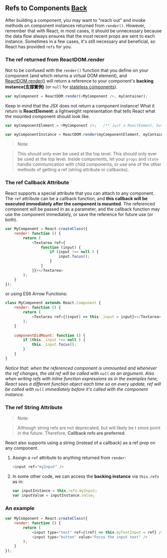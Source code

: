 ## Refs to Components [Back](./../react.md)

After building a component, you may want to "reach out" and invoke methods on component instances returned from `render()`. However, remember that with React, in most cases, it should be unnecessary because the data flow always ensures that the most recent props are sent to each instance. Sometimes in a few cases, it's still necessary and beneficial, so React has provided `refs` for you.

### The ref returned from ReactDOM.render

Not to be confused with the `render()` function that you define on your component (and which returns a virtual DOM element), and [ReactDOM.render()](https://facebook.github.io/react/docs/top-level-api.html#reactdom.render) will return a reference to your component's **backing instance(支撐實例)** (or `null` for [stateless components](https://facebook.github.io/react/docs/reusable-components.html#stateless-functions)).

```js
var myComponent = ReactDOM.render(<MyComponent />, myContainer);
```

Keep in mind that the JSX does not return a component instance! What it return is **ReactElement**: a lightweight representation that tells React what the mounted component should look like.

```js
var myComponentElement = <MyComponent />;   /** Just a ReactEement, but not an instance */

var myComponentInstance = ReactDOM.render(myComponentElement, myContainer);
```

> Note:

> This should only ever be used at the top level. This should only ever be used at the top level. Inside components, let your `props` and `state` handle communication with child components, or use one of the other methods of getting a ref (string attribute or callbacks).

### The ref **Callback** Attribute

React supports a special attribute that you can attach to any component. The `ref` attribute can be a callback function, and **this callback will be executed immediately after the component is mounted**. The referenced component will be passed in as a parameter, and the callback function may use the component immediately, or save the reference for future use (or both).

```js
var MyComponent = React.createClass({
    render: function () {
        return (
            <Textarea ref={
                function (input) {
                    if (input !== null ) {
                        input.focus();
                    }
                }
            }}></Textarea>
        );
    }
});
```

or using ES6 Arrow Functions:

```js
class MyComponent extends React.Component {
    render: function () {
        return (
            <Textarea ref={(input) => this._input = input}></Textarea>
        );
    }
    
    componentDidMount: function () {
        if (this._input !== null ) {
            this._input.focus();
        }
    }
}
```

*Notice that: when the referenced component is unmounted and whenever the ref changes, the old ref will be called with `null` as an argument. Also when writing refs with inline function expressions as in the examples here, React sees a different function object each time so on every update, ref will be called with `null` immediately before it's called with the component instance.*

### The ref **String** Attribute

> Note:

> Although string refs are not deprecated, but will likely be t smoe point in the future. Therefore, **Callback refs are preferred**.
 
React also supports using a string (instead of a callback) as a ref prop on any component.

1. Assign a `ref` attribute to anything returned from `render`:
    
    ```js
    <input ref="myInput" />
    ```
2. In some other code, we can access the **backing instance** via `this.refs` as in:
    
    ```js
    var inputInstance = this.refs.myInput;
    var inputValue = inputInstance.value;
    ```

### An example

```js
var MyComponent = React.createClass({
    render: function () {
        return (
            <input type="text" ref={(ref) => this.myTextInput = ref} />
            <input type="button" value="Focus the input text" />
        );
    }
});
```
